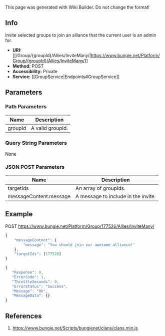 <span class="wiki-builder">This page was generated with Wiki Builder. Do not change the format!</span>

## Info
Invite selected groups to join an alliance that the current user is an admin for. 
* **URI:** [[/Group/{groupId}/Allies/InviteMany/|https://www.bungie.net/Platform/Group/{groupId}/Allies/InviteMany/]]
* **Method:** POST
* **Accessibility:** Private
* **Service:** [[GroupService|Endpoints#GroupService]]

## Parameters
### Path Parameters
Name | Description
---- | -----------
groupId | A valid groupId.

### Query String Parameters
None

### JSON POST Parameters
Name | Description
---- | -----------
targetIds | An array of groupIds.
messageContent.message | A message to include in the invite.

## Example
POST https://www.bungie.net/Platform/Group/177526/Allies/InviteMany/
```javascript
{
    "messageContent": {
        "message": "You should join our awesome alliance!"
    },
    "targetIds": [177526]
}
```
 ```javascript
{
    "Response": 0,
    "ErrorCode": 1,
    "ThrottleSeconds": 0,
    "ErrorStatus": "Success",
    "Message": "Ok",
    "MessageData": {}
}
```

## References
1. https://www.bungie.net/Scripts/bungienet/clans/clans.min.js
